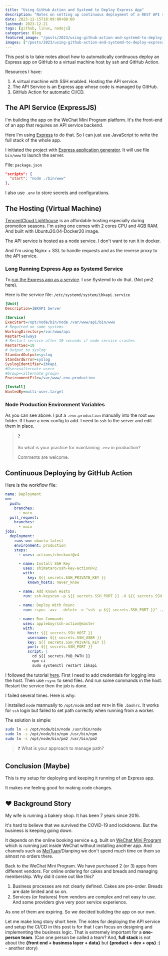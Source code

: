 ```yaml
---
title: "Using GitHub Action and Systemd to Deploy Express App"
description: "Notes on setting up continuous deployment of a REST API service."
date: 2023-12-15T18:09:00+08:00
lastmod: 2023-12-21
tags: [github, linux, nodejs]
categories: Blog
featured_image: "/posts/2023/using-github-action-and-systemd-to-deploy-express-app/using-github-action-head.jpg"
images: ["/posts/2023/using-github-action-and-systemd-to-deploy-express-app/og-card.jpg"]
---
```


This post is to take notes about how to automatically continuous deploy an Express app on GitHub to a virtual machine host by ssh and GitHub Action.

Resources I have:

1. A virtual machine with SSH enabled. Hosting the API service.
2. The API Service is an Express app whose code is managed by GitHub.
3. GitHub Action for automatic CI/CD.

## The API Service (ExpressJS)

I'm building the app on the WeChat Mini Program platform. It's the front-end of an app that requires an API service backend.

Here I'm using [Express](https://expressjs.com/) to do that. So I can just use JavaScript to write the full stack of the whole app.

I initiated the project with [Express application generator](https://expressjs.com/en/starter/generator.html). It will use file `bin/www` to launch the server.

File: `package.json`

```json
"scripts": {
  "start": "node ./bin/www"
},
```

I also use `.env` to store secrets and configurations.

## The Hosting (Virtual Machine)

[TencentCloud Lighthouse](https://cloud.tencent.com/product/lighthouse) is an affordable hosting especially during promotion seasons. I'm using one comes with 2 cores CPU and 4GB RAM. And built with Ubuntu20.04-Docker20 image.

The API service is hosted as a node service. I don't want to run it in docker.

And I'm using Nginx + SSL to handle requests and as the reverse proxy to the API service.

### Long Running Express App as Systemd Service

To [run the Express app as a service](https://expressjs.com/en/advanced/pm.html). I use Systemd to do that. (Not pm2 here).

Here is the service file: `/etc/systemd/system/ibkapi.service`

```ini
[Unit]
Description=IBKAPI Server

[Service]
ExecStart=/opt/node/bin/node /var/www/api/bin/www
# Required on some systems
WorkingDirectory=/var/www/api
Restart=always
# Restart service after 10 seconds if node service crashes
RestartSec=10
# Output to syslog
StandardOutput=syslog
StandardError=syslog
SyslogIdentifier=ibkapi
#User=<alternate user>
#Group=<alternate group>
EnvironmentFile=/var/www/.env.production

[Install]
WantedBy=multi-user.target
```

### Node Production Environment Variables

As you can see above. I put a `.env.production` manually into the root `www` folder. If I have a new config to add. I need to `ssh` to the server and edit them in place.

> ❓
>
> So what is your practice for maintaining `.env` in production? 
>
> Comments are welcome.

## Continuous Deploying by GitHub Action

Here is the workflow file:

```yaml
name: Deployment
on:
  push:
    branches:
      - main
  pull_request:
    branches: 
      - main
jobs:
  deployment:
    runs-on: ubuntu-latest
    environment: production
    steps:
      - uses: actions/checkout@v4

      - name: Install SSH Key
        uses: shimataro/ssh-key-action@v2
        with:
          key: ${{ secrets.SSH_PRIVATE_KEY }}
          known_hosts: never_know

      - name: Add Known Hosts
        run: ssh-keyscan -p ${{ secrets.SSH_PORT }} -H ${{ secrets.SSH_HOST }} >> ~/.ssh/known_hosts
            
      - name: Deploy With Rsync
        run: rsync -avz --delete -e "ssh -p ${{ secrets.SSH_PORT }}" ./ ${{ secrets.SSH_USER }}@${{ secrets.SSH_HOST }}:${{ secrets.PUB_PATH }}

      - name: Run Commands
        uses: appleboy/ssh-action@master
        with:
          host: ${{ secrets.SSH_HOST }}
          username: ${{ secrets.SSH_USER }}
          key: ${{ secrets.SSH_PRIVATE_KEY }}
          port: ${{ secrets.SSH_PORT }}
          script: |
            cd ${{ secrets.PUB_PATH }}
            npm ci
            sudo systemctl restart ibkapi
```

I followed the tutorial [here](https://zellwk.com/blog/github-actions-deploy/). First I need to add credentials for logging into the host. Then use `rsync` to send files. And run some commands in the host. Restart the service then the job is done.

I failed several times. Here is why:

I installed `node` mannually to `/opt/node` and set `PATH` in file `.bashrc`. It works for `ssh` login but failed to set path correctly when running from a worker.

The solution is simple:

```sh
sudo ln -s /opt/node/bin/node /usr/bin/node
sudo ln -s /opt/node/bin/npm /usr/bin/npm
sudo ln -s /opt/node/bin/pm2 /usr/bin/pm2
```

> ❓ What is your approach to manage path?

## Conclusion (Maybe)

This is my setup for deploying and keeping it running of an Express app.

It makes me feeling good for making code changes.

## ❤️ Background Story

My wife is running a bakery shop. It has been 7 years since 2016.

It's hard to believe that we survived the COVID-19 and lockdowns. But the business is keeping going down.

It depends on the online booking service e.g. built on [WeChat Mini Program](https://mp.weixin.qq.com/cgi-bin/wx?token=&lang=en_US) which is running just inside WeChat without installing another app. And channels such as [MeiTuan](https://www.meituan.com/en-US/about-us)/Dianping we don't spend much time on them so almost no orders there.

Back to the WeChat Mini Program. We have purchased 2 (or 3) apps from different vendors. For online ordering for cakes and breads and managing membership. Why did it come out like this?

1. Business processes are not clearly defined. Cakes are pre-order. Breads are date limited and so on.
2. Services (or features) from vendors are complex and not easy to use. And some providers give very poor service experience. 

As one of them are expiring. So we decided building the app on our own.

Let me make long story short here. The notes for deploying the API service and setup the CI/CD in this post is for that I can focus on designing and implementing the business logic. That is extremely important for a **one-person team**. (Can one person be called a team? And, **full stack** is not about the **{front end + business layer + data}** but **{product + dev + ops}** :) - another story)
